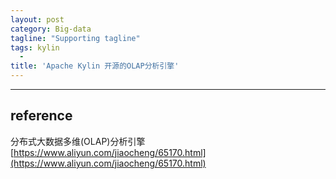 ```yaml
---
layout: post
category: Big-data
tagline: "Supporting tagline"
tags: kylin
  -
title: 'Apache Kylin 开源的OLAP分析引擎'
---
```


---


<!--more-->






## reference

分布式大数据多维(OLAP)分析引擎
[https://www.aliyun.com/jiaocheng/65170.html](https://www.aliyun.com/jiaocheng/65170.html)
